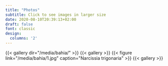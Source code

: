```yaml
---
title: "Photos"
subtitle: Click to see images in larger size 
date: 2020-08-10T20:39:13+02:00
draft: false
font: classic
design:
  columns: '2'
---
```


{{< gallery dir="/media/bahia/" >}}
{{< gallery >}}
  {{< figure link="/media/bahia/1.jpg" caption="Narcissia trigonaria" >}}
{{< gallery >}}
